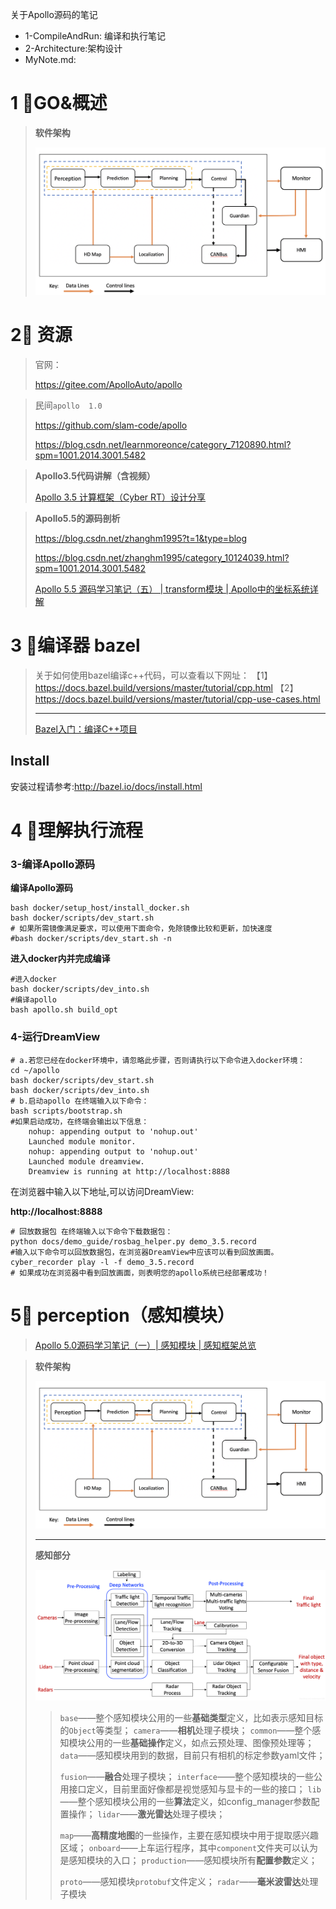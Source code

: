 关于Apollo源码的笔记
* 1-CompileAndRun: 编译和执行笔记
* 2-Architecture:架构设计
* MyNote.md:



# 1 :book:GO&概述





> **软件架构**
>
> ![img](picture/Apollo_3_5_software_architecture.png)











# 2:book: 资源



> 官网：
>
> https://gitee.com/ApolloAuto/apollo





> 民间`apollo  1.0`
>
> https://github.com/slam-code/apollo
>
> 
>
> https://blog.csdn.net/learnmoreonce/category_7120890.html?spm=1001.2014.3001.5482





> **Apollo3.5代码讲解（含视频）**
>
> [Apollo 3.5 计算框架（Cyber RT）设计分享](https://edu.csdn.net/course/detail/16425?utm_medium=distribute.pc_relevant_t0.none-task-course-2%7Edefault%7EBlogCommendFromMachineLearnPai2%7Edefault-1.baidujs&dist_request_id=1328769.72293.16177198215561269&depth_1-utm_source=distribute.pc_relevant_t0.none-task-course-2%7Edefault%7EBlogCommendFromMachineLearnPai2%7Edefault-1.baidujs)
>
> 





> **Apollo5.5的源码剖析**
>
> https://blog.csdn.net/zhanghm1995?t=1&type=blog
>
> 
>
> https://blog.csdn.net/zhanghm1995/category_10124039.html?spm=1001.2014.3001.5482
>
> 
>
> [Apollo 5.5 源码学习笔记（五） | transform模块 | Apollo中的坐标系统详解](https://blog.csdn.net/zhanghm1995/article/details/106151288?spm=1001.2014.3001.5502)
>
> 







# 3 :book:编译器 bazel



> 关于如何使用bazel编译c++代码，可以查看以下网址： 
> 【1】https://docs.bazel.build/versions/master/tutorial/cpp.html 
> 【2】https://docs.bazel.build/versions/master/tutorial/cpp-use-cases.html
>
> -----
>
> [Bazel入门：编译C++项目](https://blog.csdn.net/elaine_bao/article/details/78668657)
>
> 



## Install

安装过程请参考:http://bazel.io/docs/install.html





# 4 :book:理解执行流程





### 3-编译Apollo源码

**编译Apollo源码**

```shell
bash docker/setup_host/install_docker.sh
bash docker/scripts/dev_start.sh 
# 如果所需镜像满足要求，可以使用下面命令，免除镜像比较和更新，加快速度
#bash docker/scripts/dev_start.sh -n
```



**进入docker内并完成编译**

```shell
#进入docker
bash docker/scripts/dev_into.sh
#编译apollo
bash apollo.sh build_opt
```



### 4-运行DreamView



```shell
# a.若您已经在docker环境中，请忽略此步骤，否则请执行以下命令进入docker环境：
cd ~/apollo
bash docker/scripts/dev_start.sh
bash docker/scripts/dev_into.sh
# b.启动apollo 在终端输入以下命令：
bash scripts/bootstrap.sh
#如果启动成功，在终端会输出以下信息：
    nohup: appending output to 'nohup.out'
    Launched module monitor.
    nohup: appending output to 'nohup.out'
    Launched module dreamview.
    Dreamview is running at http://localhost:8888
```

在浏览器中输入以下地址,可以访问DreamView:

**http://localhost:8888**

```shell
# 回放数据包 在终端输入以下命令下载数据包：
python docs/demo_guide/rosbag_helper.py demo_3.5.record
#输入以下命令可以回放数据包，在浏览器DreamView中应该可以看到回放画面。
cyber_recorder play -l -f demo_3.5.record
# 如果成功在浏览器中看到回放画面，则表明您的apollo系统已经部署成功！
```





# 5:book: perception（感知模块）



> [Apollo 5.0源码学习笔记（一）| 感知模块 | 感知框架总览](https://blog.csdn.net/zhanghm1995/article/details/103246901)





> **软件架构**
>
> ![img](picture/Apollo_3_5_software_architecture.png)
>
> --------
>
> **感知部分**
>
> ![在这里插入图片描述](picture/2019121415461368.png)
>
> > `base`——整个感知模块公用的一些**基础类型**定义，比如表示感知目标的`Object`等类型；
> > `camera`——**相机**处理子模块；
> > `common`——整个感知模块公用的一些**基础操作**定义，如点云预处理、图像预处理等；
> > `data`——感知模块用到的数据，目前只有相机的标定参数yaml文件；
> >
> > `fusion`——**融合**处理子模块；
> > `interface`——整个感知模块的一些公用接口定义，目前里面好像都是视觉感知与显卡的一些的接口；
> > `lib`——整个感知模块公用的一些**算法**定义，如config_manager参数配置操作；
> > `lidar`——**激光雷达**处理子模块；
> >
> > `map`——**高精度地图**的一些操作，主要在感知模块中用于提取感兴趣区域；
> > `onboard`——上车运行程序，其中`component`文件夹可以认为是感知模块的入口；
> > `production`——感知模块所有**配置参数**定义；
> >
> > `proto`——感知模块`protobuf`文件定义；
> > `radar`——**毫米波雷达**处理子模块

























